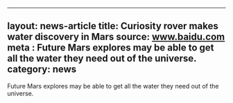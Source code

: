  ---
layout: news-article
title: Curiosity rover makes water discovery in Mars
source: www.baidu.com
meta : Future Mars explores may be able to get all the water they need out of the universe.
category: news
---

Future Mars explores may be able to get all the water they need out of the universe.